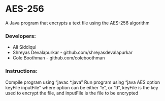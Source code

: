 # AES-256

A Java program that encrypts a text file using the AES-256 algorithm

### Developers:
* Ali Siddiqui
* Shreyas Devalapurkar - github.com/shreyasdevalapurkar
* Cole Boothman     -    github.com/coleboothman

### Instructions:

Compile program using “javac *.java”
Run program using “java AES option keyFile inputFile” where option can be either “e”, or “d”, keyFile is the key used to encrypt the file, and inputFile is the file to be encrypted
